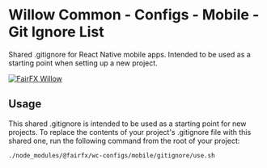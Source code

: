 # Willow Common - Configs - Mobile - Git Ignore List

Shared .gitignore for React Native mobile apps. Intended to be used as a starting point when setting up a new project.

[![FairFX Willow](https://img.shields.io/badge/%20fairfx-willow-00AFCE.svg?style=for-the-badge)](https://github.com/FairFXGroup/willow-common)

## Usage

This shared .gitignore is intended to be used as a starting point for new projects. To replace the contents of your project's .gitignore file with this shared one, run the following command from the root of your project:

```sh
./node_modules/@fairfx/wc-configs/mobile/gitignore/use.sh
```
